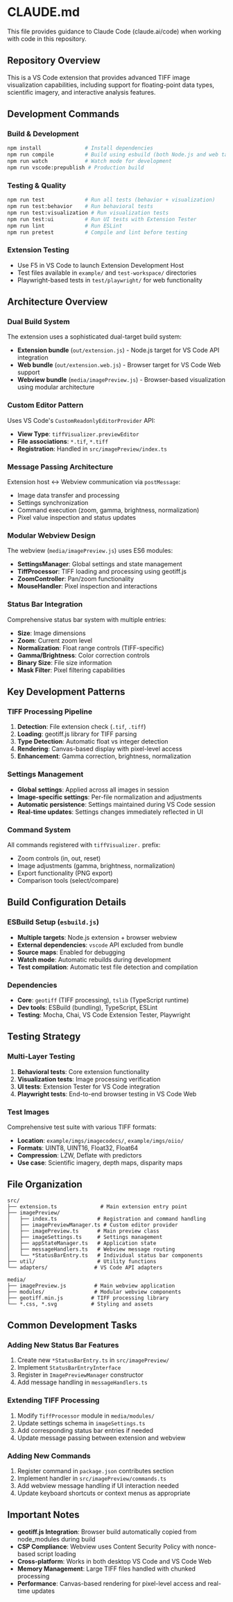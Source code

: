 # CLAUDE.md

This file provides guidance to Claude Code (claude.ai/code) when working with code in this repository.

## Repository Overview

This is a VS Code extension that provides advanced TIFF image visualization capabilities, including support for floating-point data types, scientific imagery, and interactive analysis features.

## Development Commands

### Build & Development
```bash
npm install              # Install dependencies
npm run compile          # Build using esbuild (both Node.js and web targets)
npm run watch            # Watch mode for development
npm run vscode:prepublish # Production build
```

### Testing & Quality
```bash
npm run test             # Run all tests (behavior + visualization)
npm run test:behavior    # Run behavioral tests
npm run test:visualization # Run visualization tests
npm run test:ui          # Run UI tests with Extension Tester
npm run lint             # Run ESLint
npm run pretest          # Compile and lint before testing
```

### Extension Testing
- Use F5 in VS Code to launch Extension Development Host
- Test files available in `example/` and `test-workspace/` directories
- Playwright-based tests in `test/playwright/` for web functionality

## Architecture Overview

### Dual Build System
The extension uses a sophisticated dual-target build system:

- **Extension bundle** (`out/extension.js`) - Node.js target for VS Code API integration
- **Web bundle** (`out/extension.web.js`) - Browser target for VS Code Web support
- **Webview bundle** (`media/imagePreview.js`) - Browser-based visualization using modular architecture

### Custom Editor Pattern
Uses VS Code's `CustomReadonlyEditorProvider` API:
- **View Type**: `tiffVisualizer.previewEditor`
- **File associations**: `*.tif`, `*.tiff`
- **Registration**: Handled in `src/imagePreview/index.ts`

### Message Passing Architecture
Extension host ↔ Webview communication via `postMessage`:
- Image data transfer and processing
- Settings synchronization
- Command execution (zoom, gamma, brightness, normalization)
- Pixel value inspection and status updates

### Modular Webview Design
The webview (`media/imagePreview.js`) uses ES6 modules:
- **SettingsManager**: Global settings and state management
- **TiffProcessor**: TIFF loading and processing using geotiff.js
- **ZoomController**: Pan/zoom functionality
- **MouseHandler**: Pixel inspection and interactions

### Status Bar Integration
Comprehensive status bar system with multiple entries:
- **Size**: Image dimensions
- **Zoom**: Current zoom level
- **Normalization**: Float range controls (TIFF-specific)
- **Gamma/Brightness**: Color correction controls
- **Binary Size**: File size information
- **Mask Filter**: Pixel filtering capabilities

## Key Development Patterns

### TIFF Processing Pipeline
1. **Detection**: File extension check (`.tif`, `.tiff`)
2. **Loading**: geotiff.js library for TIFF parsing
3. **Type Detection**: Automatic float vs integer detection
4. **Rendering**: Canvas-based display with pixel-level access
5. **Enhancement**: Gamma correction, brightness, normalization

### Settings Management
- **Global settings**: Applied across all images in session
- **Image-specific settings**: Per-file normalization and adjustments
- **Automatic persistence**: Settings maintained during VS Code session
- **Real-time updates**: Settings changes immediately reflected in UI

### Command System
All commands registered with `tiffVisualizer.` prefix:
- Zoom controls (in, out, reset)
- Image adjustments (gamma, brightness, normalization)
- Export functionality (PNG export)
- Comparison tools (select/compare)

## Build Configuration Details

### ESBuild Setup (`esbuild.js`)
- **Multiple targets**: Node.js extension + browser webview
- **External dependencies**: `vscode` API excluded from bundle
- **Source maps**: Enabled for debugging
- **Watch mode**: Automatic rebuilds during development
- **Test compilation**: Automatic test file detection and compilation

### Dependencies
- **Core**: `geotiff` (TIFF processing), `tslib` (TypeScript runtime)
- **Dev tools**: ESBuild (bundling), TypeScript, ESLint
- **Testing**: Mocha, Chai, VS Code Extension Tester, Playwright

## Testing Strategy

### Multi-Layer Testing
1. **Behavioral tests**: Core extension functionality
2. **Visualization tests**: Image processing verification  
3. **UI tests**: Extension Tester for VS Code integration
4. **Playwright tests**: End-to-end browser testing in VS Code Web

### Test Images
Comprehensive test suite with various TIFF formats:
- **Location**: `example/imgs/imagecodecs/`, `example/imgs/oiio/`
- **Formats**: UINT8, UINT16, Float32, Float64
- **Compression**: LZW, Deflate with predictors
- **Use case**: Scientific imagery, depth maps, disparity maps

## File Organization

```
src/
├── extension.ts              # Main extension entry point
├── imagePreview/            
│   ├── index.ts             # Registration and command handling
│   ├── imagePreviewManager.ts # Custom editor provider
│   ├── imagePreview.ts      # Main preview class
│   ├── imageSettings.ts     # Settings management
│   ├── appStateManager.ts   # Application state
│   ├── messageHandlers.ts   # Webview message routing
│   └── *StatusBarEntry.ts   # Individual status bar components
├── util/                    # Utility functions
└── adapters/               # VS Code API adapters

media/
├── imagePreview.js         # Main webview application
├── modules/                # Modular webview components
├── geotiff.min.js         # TIFF processing library
└── *.css, *.svg           # Styling and assets
```

## Common Development Tasks

### Adding New Status Bar Features
1. Create new `*StatusBarEntry.ts` in `src/imagePreview/`
2. Implement `StatusBarEntryInterface`
3. Register in `ImagePreviewManager` constructor
4. Add message handling in `messageHandlers.ts`

### Extending TIFF Processing
1. Modify `TiffProcessor` module in `media/modules/`
2. Update settings schema in `imageSettings.ts`
3. Add corresponding status bar entries if needed
4. Update message passing between extension and webview

### Adding New Commands
1. Register command in `package.json` contributes section
2. Implement handler in `src/imagePreview/commands.ts`
3. Add webview message handling if UI interaction needed
4. Update keyboard shortcuts or context menus as appropriate

## Important Notes

- **geotiff.js Integration**: Browser build automatically copied from node_modules during build
- **CSP Compliance**: Webview uses Content Security Policy with nonce-based script loading
- **Cross-platform**: Works in both desktop VS Code and VS Code Web
- **Memory Management**: Large TIFF files handled with chunked processing
- **Performance**: Canvas-based rendering for pixel-level access and real-time updates
